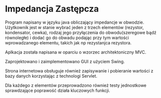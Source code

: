 # Impedancja Zastępcza

Program napisany w języku java obliczający impedancje w obwodzie.
Użytkownik jest w stanie wybrać jeden z trzech elementów (rezystor, kondensator, cewka), rodzaj jego przyłączenia do obwodu(szeregowe bądź równoległe)
i dodać go do obwadu podając przy tym wartości wprowadzanego elementu, takich jak np rezystanjca rezystora.

Aplkacja została napisana w oparciu o wzorzec architektoniczny MVC.

Zaprojektowano i zaimplementowano GUI z użyciem Swing.

Strona internetowa obsługuje również zapisywanie i pobieranie wartości z bazy danych korzystając z technologi Servlet.

Dla każdego z elementów przeprowadzono również testy jednostkowe sprawdzające poprawość działa kluczowych funkcji.

